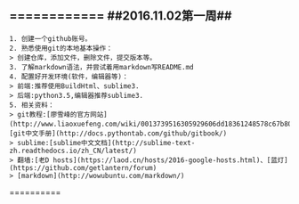 ============
##2016.11.02第一周##
----------
    1. 创建一个github账号。
    2. 熟悉使用git的本地基本操作：
    > 创建仓库，添加文件，删除文件，提交版本等。
    3. 了解markdown语法，并尝试着用markdown写README.md
    4. 配置好开发环境(软件，编辑器等)：
    > 前端:推荐使用BuildHtml、sublime3.
    > 后端:python3.5,编辑器推荐sublime3.
    5. 相关资料：
    > git教程:[廖雪峰的官方网站](http://www.liaoxuefeng.com/wiki/0013739516305929606dd18361248578c67b8067c8c017b000)、[git中文手册](http://docs.pythontab.com/github/gitbook/)
    > sublime:[sublime中文文档](http://sublime-text-zh.readthedocs.io/zh_CN/latest/)
    > 翻墙:[老D hosts](https://laod.cn/hosts/2016-google-hosts.html)、[蓝灯](https://github.com/getlantern/forum)
    > [markdown](http://wowubuntu.com/markdown/)
==========
